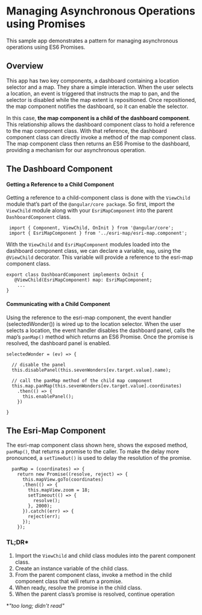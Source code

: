 # Managing Asynchronous Operations using Promises

This sample app demonstrates a pattern for managing asynchronous operations using ES6 Promises. 
## Overview
This app has two key components, a dashboard containing a location selector and a map.  They share a simple interaction.  When the user selects a location, an event is triggered that instructs the map to pan, and the selector is disabled while the map extent is repositioned. Once repositioned, the map component notifies the dashboard, so it can enable the selector. 

In this case, **the map component is a child of the dashboard component**.  This relationship allows the dashboard component class to hold a reference to the map component class.  With that reference, the dashboard component class can directly invoke a method of the map component class.  The map component class then returns an ES6 Promise to the dashboard, providing a mechanism for our asynchronous operation. 

## The Dashboard Component
#### Getting a Reference to a Child Component
Getting a reference to a child-component class is done with the ```ViewChild``` module that’s part of the ```@angular/core package```.  So first, import the ```ViewChild``` module along with your ```EsriMapComponent``` into the parent ```DashboardComponent``` class.
```
 import { Component, ViewChild, OnInit } from '@angular/core';
 import { EsriMapComponent } from '../esri-map/esri-map.component';
```
With the ```ViewChild``` and ```EsriMapComponent``` modules loaded into the dashboard component class, we can declare a variable, ```map```, using the ```@ViewChild``` decorator.  This variable will provide a reference to the esri-map component class.  

```
export class DashboardComponent implements OnInit {
   @ViewChild(EsriMapComponent) map: EsriMapComponent; 
	...
}
```
#### Communicating with a Child Component
Using the reference to the esri-map component, the event handler (selectedWonder()) is wired up to the location selector. When the user selects a location, the event handler disables the dashboard panel, calls the map’s ```panMap()``` method which returns an ES6 Promise.  Once the promise is resolved, the dashboard panel is enabled.

```
selectedWonder = (ev) => {

  // disable the panel
  this.disablePanel(this.sevenWonders[ev.target.value].name);

  // call the panMap method of the child map component
  this.map.panMap(this.sevenWonders[ev.target.value].coordinates)
    .then(() => {
      this.enablePanel();
    })
		
}
```
## The Esri-Map Component
The esri-map component class shown here, shows the exposed method, ```panMap()```, that returns a promise to the caller.  To make the delay more pronounced, a ```setTimeOut()``` is used to delay the resolution of the promise.

```
  panMap = (coordinates) => {
    return new Promise((resolve, reject) => {
      this.mapView.goTo(coordinates)
      .then(() => {
        this.mapView.zoom = 18;
        setTimeout(() => {
          resolve();
        }, 2000);
      }).catch((err) => {
        reject(err);
      });
    });
```
### TL;DR*

1. Import the ```ViewChild``` and child class modules into the parent component class.
2. Create an instance variable of the child class.
3. From the parent component class, invoke a method in the child component class that will return a promise.
4. When ready, resolve the promise in the child class.
5. When the parent class’s promise is resolved, continue operation 

*_"too long; didn't read"_
